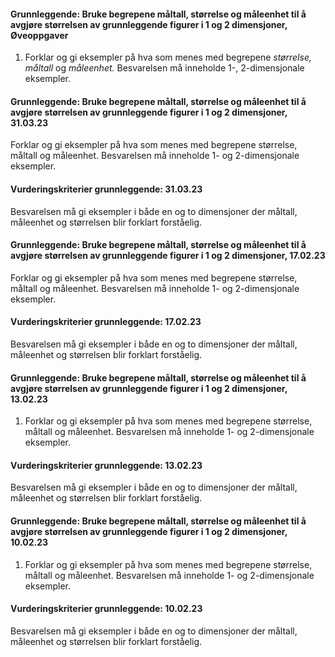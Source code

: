 #### Grunnleggende: Bruke begrepene måltall, størrelse og måleenhet til å avgjøre størrelsen av grunnleggende figurer i 1 og 2 dimensjoner,  Øveoppgaver

1. Forklar og gi eksempler på hva som menes med begrepene *størrelse,
    måltall* og *måleenhet.* Besvarelsen må inneholde 1-, 2-dimensjonale
    eksempler.

#### Grunnleggende: Bruke begrepene måltall, størrelse og måleenhet til å avgjøre størrelsen av grunnleggende figurer i 1 og 2 dimensjoner,  31.03.23

Forklar og gi eksempler på hva som menes med begrepene størrelse, måltall og måleenhet. Besvarelsen må inneholde 1- og 2-dimensjonale eksempler.

#### Vurderingskriterier grunnleggende:  31.03.23

Besvarelsen må gi eksempler i både en og to dimensjoner der måltall, måleenhet og størrelsen blir forklart forståelig.

#### Grunnleggende: Bruke begrepene måltall, størrelse og måleenhet til å avgjøre størrelsen av grunnleggende figurer i 1 og 2 dimensjoner,  17.02.23

Forklar og gi eksempler på hva som menes med begrepene størrelse, måltall og måleenhet. Besvarelsen må inneholde 1- og 2-dimensjonale eksempler.

#### Vurderingskriterier grunnleggende:  17.02.23

Besvarelsen må gi eksempler i både en og to dimensjoner der måltall, måleenhet og størrelsen blir forklart forståelig.

#### Grunnleggende: Bruke begrepene måltall, størrelse og måleenhet til å avgjøre størrelsen av grunnleggende figurer i 1 og 2 dimensjoner,  13.02.23

1. Forklar og gi eksempler på hva som menes med begrepene størrelse, måltall og måleenhet. Besvarelsen må inneholde 1- og 2-dimensjonale eksempler.

#### Vurderingskriterier grunnleggende:  13.02.23

Besvarelsen må gi eksempler i både en og to dimensjoner der måltall, måleenhet og størrelsen blir forklart forståelig.

#### Grunnleggende: Bruke begrepene måltall, størrelse og måleenhet til å avgjøre størrelsen av grunnleggende figurer i 1 og 2 dimensjoner,  10.02.23

1. Forklar og gi eksempler på hva som menes med begrepene størrelse, måltall og måleenhet. Besvarelsen må inneholde 1- og 2-dimensjonale eksempler.

#### Vurderingskriterier grunnleggende:  10.02.23

Besvarelsen må gi eksempler i både en og to dimensjoner der måltall, måleenhet og størrelsen blir forklart forståelig.

